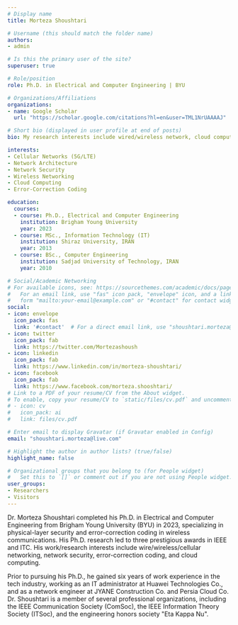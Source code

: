 ```yaml
---
# Display name
title: Morteza Shoushtari

# Username (this should match the folder name)
authors:
- admin

# Is this the primary user of the site?
superuser: true

# Role/position
role: Ph.D. in Electrical and Computer Engineering | BYU

# Organizations/Affiliations
organizations:
- name: Google Scholar
  url: "https://scholar.google.com/citations?hl=en&user=TML1NrUAAAAJ"

# Short bio (displayed in user profile at end of posts)
bio: My research interests include wired/wireless network, cloud computing and Physical Layer Security / Coding.

interests:
- Cellular Networks (5G/LTE)
- Network Architecture
- Network Security
- Wireless Networking
- Cloud Computing
- Error-Correction Coding 

education:
  courses:
  - course: Ph.D., Electrical and Computer Engineering
    institution: Brigham Young University
    year: 2023
  - course: MSc., Information Technology (IT)
    institution: Shiraz University, IRAN
    year: 2013
  - course: BSc., Computer Engineering
    institution: Sadjad University of Technology, IRAN
    year: 2010

# Social/Academic Networking
# For available icons, see: https://sourcethemes.com/academic/docs/page-builder/#icons
#   For an email link, use "fas" icon pack, "envelope" icon, and a link in the
#   form "mailto:your-email@example.com" or "#contact" for contact widget.
social:
- icon: envelope
  icon_pack: fas
  link: '#contact'  # For a direct email link, use "shoushtari.morteza@live.com".
- icon: twitter
  icon_pack: fab
  link: https://twitter.com/Mortezashoush
- icon: linkedin
  icon_pack: fab
  link: https://www.linkedin.com/in/morteza-shoushtari/
- icon: facebook
  icon_pack: fab
  link: https://www.facebook.com/morteza.shooshtari/
# Link to a PDF of your resume/CV from the About widget.
# To enable, copy your resume/CV to `static/files/cv.pdf` and uncomment the lines below.
# - icon: cv
#   icon_pack: ai
#   link: files/cv.pdf

# Enter email to display Gravatar (if Gravatar enabled in Config)
email: "shoushtari.morteza@live.com"

# Highlight the author in author lists? (true/false)
highlight_name: false

# Organizational groups that you belong to (for People widget)
#   Set this to `[]` or comment out if you are not using People widget.
user_groups:
- Researchers
- Visitors
---
```

Dr. Morteza Shoushtari completed his Ph.D. in Electrical and Computer Engineering from Brigham Young University (BYU) in 2023, specializing in physical-layer security and error-correction coding in wireless communications. His Ph.D. research led to three prestigious awards in IEEE and ITC. His work/research interests include wire/wireless/cellular networking, network security, error-correction coding, and cloud computing.

Prior to pursuing his Ph.D., he gained six years of work experience in the tech industry, working as an IT administrator at Huawei Technologies Co., and as a network engineer at JYANE Construction Co. and Persia Cloud Co. Dr. Shoushtari is a member of several professional organizations, including the IEEE Communication Society (ComSoc), the IEEE Information Theory Society (ITSoc), and the engineering honors society "Eta Kappa Nu".
